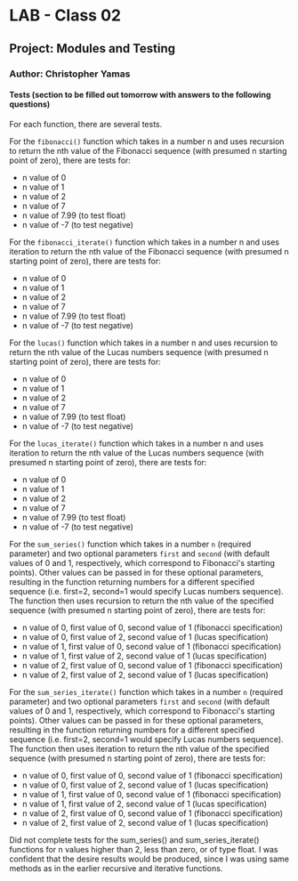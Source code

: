 # LAB - Class 02

## Project: Modules and Testing

### Author: Christopher Yamas

#### Tests (section to be filled out tomorrow with answers to the following questions)

For each function, there are several tests.

For the `fibonacci()` function which takes in a number n and uses recursion to return the nth value of the Fibonacci sequence (with presumed n starting point of zero), there are tests for:

- n value of 0
- n value of 1
- n value of 2
- n value of 7
- n value of 7.99 (to test float)
- n value of -7 (to test negative)

For the `fibonacci_iterate()` function which takes in a number n and uses iteration to return the nth value of the Fibonacci sequence (with presumed n starting point of zero), there are tests for:

- n value of 0
- n value of 1
- n value of 2
- n value of 7
- n value of 7.99 (to test float)
- n value of -7 (to test negative)

For the `lucas()` function which takes in a number n and uses recursion to return the nth value of the Lucas numbers sequence (with presumed n starting point of zero), there are tests for:

- n value of 0
- n value of 1
- n value of 2
- n value of 7
- n value of 7.99 (to test float)
- n value of -7 (to test negative)

For the `lucas_iterate()` function which takes in a number n and uses iteration to return the nth value of the Lucas numbers sequence (with presumed n starting point of zero), there are tests for:

- n value of 0
- n value of 1
- n value of 2
- n value of 7
- n value of 7.99 (to test float)
- n value of -7 (to test negative)

For the `sum_series()` function which takes in a number `n` (required parameter) and two optional parameters `first` and `second` (with default values of 0 and 1, respectively, which correspond to Fibonacci's starting points). Other values can be passed in for these optional parameters, resulting in the function returning numbers for a different specified sequence (i.e. first=2, second=1 would specify Lucas numbers sequence). The function then uses recursion to return the nth value of the specified sequence (with presumed n starting point of zero), there are tests for:

- n value of 0, first value of 0, second value of 1 (fibonacci specification)
- n value of 0, first value of 2, second value of 1 (lucas specification)
- n value of 1, first value of 0, second value of 1 (fibonacci specification)
- n value of 1, first value of 2, second value of 1 (lucas specification)
- n value of 2, first value of 0, second value of 1 (fibonacci specification)
- n value of 2, first value of 2, second value of 1 (lucas specification)


For the `sum_series_iterate()` function which takes in a number `n` (required parameter) and two optional parameters `first` and `second` (with default values of 0 and 1, respectively, which correspond to Fibonacci's starting points). Other values can be passed in for these optional parameters, resulting in the function returning numbers for a different specified sequence (i.e. first=2, second=1 would specify Lucas numbers sequence). The function then uses iteration to return the nth value of the specified sequence (with presumed n starting point of zero), there are tests for:

- n value of 0, first value of 0, second value of 1 (fibonacci specification)
- n value of 0, first value of 2, second value of 1 (lucas specification)
- n value of 1, first value of 0, second value of 1 (fibonacci specification)
- n value of 1, first value of 2, second value of 1 (lucas specification)
- n value of 2, first value of 0, second value of 1 (fibonacci specification)
- n value of 2, first value of 2, second value of 1 (lucas specification)

Did not complete tests for the sum_series() and sum_series_iterate() functions for n values higher than 2, less than zero, or of type float. I was confident that the desire results would be produced, since I was using same methods as in the earlier recursive and iterative functions.
